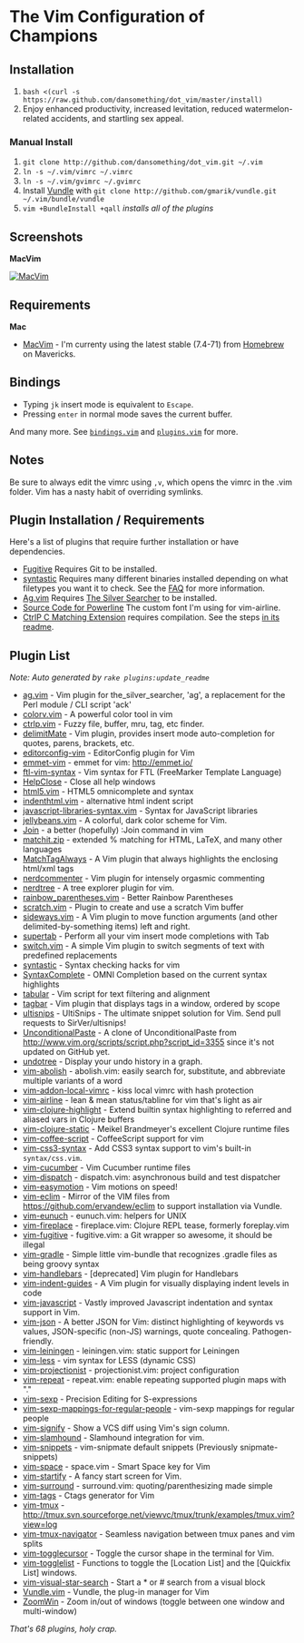 # The Vim Configuration of Champions

## Installation


1. `bash <(curl -s https://raw.github.com/dansomething/dot_vim/master/install)`
2. Enjoy enhanced productivity, increased levitation, reduced
   watermelon-related accidents, and startling sex appeal.

### Manual Install
1. `git clone http://github.com/dansomething/dot_vim.git ~/.vim`
2. `ln -s ~/.vim/vimrc ~/.vimrc`
3. `ln -s ~/.vim/gvimrc ~/.gvimrc`
4. Install [Vundle](https://github.com/gmarik/vundle) with `git clone
   http://github.com/gmarik/vundle.git ~/.vim/bundle/vundle`
5. `vim +BundleInstall +qall` _installs all of the plugins_

## Screenshots

**MacVim**

[![MacVim][ss]][ss]

[ss]: https://github.com/mutewinter/dot_vim/raw/master/screenshots/MacVim.png

## Requirements

**Mac**

 * [MacVim](http://code.google.com/p/macvim/) - I'm currenty using
 the latest stable (7.4-71) from [Homebrew](http://brew.sh) on Mavericks.

## Bindings

* Typing `jk` insert mode is equivalent to `Escape`.
* Pressing `enter` in normal mode saves the current buffer.

And many more. See [`bindings.vim`](bindings.vim) and
[`plugins.vim`](plugins.vim) for more.

## Notes

Be sure to always edit the vimrc using `,v`, which opens the vimrc in the .vim
folder. Vim has a nasty habit of overriding symlinks.

## Plugin Installation / Requirements

Here's a list of plugins that require further installation or have
dependencies.

* [Fugitive](https://github.com/tpope/vim-fugitive) Requires Git to be
  installed.
* [syntastic](https://github.com/scrooloose/syntastic) Requires many different
  binaries installed depending on what filetypes you want it to check. See the
  [FAQ](https://github.com/scrooloose/syntastic#faq) for more information.
* [Ag.vim](https://github.com/rking/ag.vim) Requires
  [The Silver Searcher](https://github.com/ggreer/the_silver_searcher) to be
  installed.
* [Source Code for Powerline](http://git.io/H3fYBg) The custom font I'm using
  for vim-airline.
* [CtrlP C Matching Extension](https://github.com/JazzCore/ctrlp-cmatcher)
  requires compilation. See the steps [in its
  readme](https://github.com/JazzCore/ctrlp-cmatcher).

## Plugin List

_Note: Auto generated by `rake plugins:update_readme`_


 * [ag.vim](https://github.com/rking/ag.vim) - Vim plugin for the_silver_searcher, 'ag', a replacement for the Perl module / CLI script 'ack'
 * [colorv.vim](https://github.com/Rykka/colorv.vim) - A powerful color tool in vim
 * [ctrlp.vim](https://github.com/kien/ctrlp.vim) - Fuzzy file, buffer, mru, tag, etc finder.
 * [delimitMate](https://github.com/Raimondi/delimitMate) - Vim plugin, provides insert mode auto-completion for quotes, parens, brackets, etc.
 * [editorconfig-vim](https://github.com/editorconfig/editorconfig-vim) - EditorConfig plugin for Vim
 * [emmet-vim](https://github.com/mattn/emmet-vim) - emmet for vim: http://emmet.io/
 * [ftl-vim-syntax](https://github.com/dansomething/ftl-vim-syntax) - Vim syntax for FTL (FreeMarker Template Language)
 * [HelpClose](https://github.com/vim-scripts/HelpClose) - Close all help windows
 * [html5.vim](https://github.com/othree/html5.vim) - HTML5 omnicomplete and syntax
 * [indenthtml.vim](https://github.com/vim-scripts/indenthtml.vim) - alternative html indent script
 * [javascript-libraries-syntax.vim](https://github.com/othree/javascript-libraries-syntax.vim) - Syntax for JavaScript libraries
 * [jellybeans.vim](https://github.com/nanotech/jellybeans.vim) - A colorful, dark color scheme for Vim.
 * [Join](https://github.com/sk1418/Join) - a better (hopefully) :Join command in vim
 * [matchit.zip](https://github.com/vim-scripts/matchit.zip) - extended % matching for HTML, LaTeX, and many other languages
 * [MatchTagAlways](https://github.com/Valloric/MatchTagAlways) - A Vim plugin that always highlights the enclosing html/xml tags
 * [nerdcommenter](https://github.com/scrooloose/nerdcommenter) - Vim plugin for intensely orgasmic commenting
 * [nerdtree](https://github.com/scrooloose/nerdtree) - A tree explorer plugin for vim.
 * [rainbow_parentheses.vim](https://github.com/kien/rainbow_parentheses.vim) - Better Rainbow Parentheses
 * [scratch.vim](https://github.com/vim-scripts/scratch.vim) - Plugin to create and use a scratch Vim buffer
 * [sideways.vim](https://github.com/AndrewRadev/sideways.vim) - A Vim plugin to move function arguments (and other delimited-by-something items) left and right.
 * [supertab](https://github.com/ervandew/supertab) - Perform all your vim insert mode completions with Tab
 * [switch.vim](https://github.com/AndrewRadev/switch.vim) - A simple Vim plugin to switch segments of text with predefined replacements
 * [syntastic](https://github.com/scrooloose/syntastic) - Syntax checking hacks for vim
 * [SyntaxComplete](https://github.com/vim-scripts/SyntaxComplete) - OMNI Completion based on the current syntax highlights
 * [tabular](https://github.com/godlygeek/tabular) - Vim script for text filtering and alignment
 * [tagbar](https://github.com/majutsushi/tagbar) - Vim plugin that displays tags in a window, ordered by scope
 * [ultisnips](https://github.com/SirVer/ultisnips) - UltiSnips - The ultimate snippet solution for Vim. Send pull requests to SirVer/ultisnips!
 * [UnconditionalPaste](https://github.com/mutewinter/UnconditionalPaste) - A clone of UnconditionalPaste from http://www.vim.org/scripts/script.php?script_id=3355 since it's not updated on GitHub yet.
 * [undotree](https://github.com/mbbill/undotree) - Display your undo history in a graph.
 * [vim-abolish](https://github.com/tpope/vim-abolish) - abolish.vim: easily search for, substitute, and abbreviate multiple variants of a word
 * [vim-addon-local-vimrc](https://github.com/MarcWeber/vim-addon-local-vimrc) - kiss local vimrc with hash protection
 * [vim-airline](https://github.com/bling/vim-airline) - lean & mean status/tabline for vim that's light as air
 * [vim-clojure-highlight](https://github.com/guns/vim-clojure-highlight) - Extend builtin syntax highlighting to referred and aliased vars in Clojure buffers
 * [vim-clojure-static](https://github.com/guns/vim-clojure-static) - Meikel Brandmeyer's excellent Clojure runtime files
 * [vim-coffee-script](https://github.com/kchmck/vim-coffee-script) - CoffeeScript support for vim
 * [vim-css3-syntax](https://github.com/hail2u/vim-css3-syntax) - Add CSS3 syntax support to vim's built-in `syntax/css.vim`.
 * [vim-cucumber](https://github.com/tpope/vim-cucumber) - Vim Cucumber runtime files
 * [vim-dispatch](https://github.com/tpope/vim-dispatch) - dispatch.vim: asynchronous build and test dispatcher
 * [vim-easymotion](https://github.com/Lokaltog/vim-easymotion) - Vim motions on speed!
 * [vim-eclim](https://github.com/dansomething/vim-eclim) - Mirror of the VIM files from https://github.com/ervandew/eclim to support installation via Vundle.
 * [vim-eunuch](https://github.com/tpope/vim-eunuch) - eunuch.vim: helpers for UNIX
 * [vim-fireplace](https://github.com/tpope/vim-fireplace) - fireplace.vim: Clojure REPL tease, formerly foreplay.vim
 * [vim-fugitive](https://github.com/tpope/vim-fugitive) - fugitive.vim: a Git wrapper so awesome, it should be illegal
 * [vim-gradle](https://github.com/tfnico/vim-gradle) - Simple little vim-bundle that recognizes .gradle files as being groovy syntax
 * [vim-handlebars](https://github.com/nono/vim-handlebars) - [deprecated] Vim plugin for Handlebars
 * [vim-indent-guides](https://github.com/nathanaelkane/vim-indent-guides) - A Vim plugin for visually displaying indent levels in code
 * [vim-javascript](https://github.com/pangloss/vim-javascript) - Vastly improved Javascript indentation and syntax support in Vim.
 * [vim-json](https://github.com/elzr/vim-json) - A better JSON for Vim: distinct highlighting of keywords vs values, JSON-specific (non-JS) warnings, quote concealing. Pathogen-friendly.
 * [vim-leiningen](https://github.com/tpope/vim-leiningen) - leiningen.vim: static support for Leiningen
 * [vim-less](https://github.com/groenewege/vim-less) - vim syntax for LESS (dynamic CSS)
 * [vim-projectionist](https://github.com/tpope/vim-projectionist) - projectionist.vim: project configuration
 * [vim-repeat](https://github.com/tpope/vim-repeat) - repeat.vim: enable repeating supported plugin maps with "."
 * [vim-sexp](https://github.com/guns/vim-sexp) - Precision Editing for S-expressions
 * [vim-sexp-mappings-for-regular-people](https://github.com/tpope/vim-sexp-mappings-for-regular-people) - vim-sexp mappings for regular people
 * [vim-signify](https://github.com/mhinz/vim-signify) - Show a VCS diff using Vim's sign column.
 * [vim-slamhound](https://github.com/guns/vim-slamhound) - Slamhound integration for vim.
 * [vim-snippets](https://github.com/dansomething/vim-snippets) - vim-snipmate default snippets (Previously snipmate-snippets)
 * [vim-space](https://github.com/christoomey/vim-space) - space.vim - Smart Space key for Vim
 * [vim-startify](https://github.com/mhinz/vim-startify) - A fancy start screen for Vim.
 * [vim-surround](https://github.com/tpope/vim-surround) - surround.vim: quoting/parenthesizing made simple
 * [vim-tags](https://github.com/szw/vim-tags) - Ctags generator for Vim
 * [vim-tmux](https://github.com/andersoncustodio/vim-tmux) - http://tmux.svn.sourceforge.net/viewvc/tmux/trunk/examples/tmux.vim?view=log
 * [vim-tmux-navigator](https://github.com/christoomey/vim-tmux-navigator) - Seamless navigation between tmux panes and vim splits
 * [vim-togglecursor](https://github.com/jszakmeister/vim-togglecursor) - Toggle the cursor shape in the terminal for Vim.
 * [vim-togglelist](https://github.com/milkypostman/vim-togglelist) - Functions to toggle the [Location List] and the [Quickfix List] windows.
 * [vim-visual-star-search](https://github.com/dansomething/vim-visual-star-search) - Start a * or # search from a visual block
 * [Vundle.vim](https://github.com/gmarik/Vundle.vim) - Vundle, the plug-in manager for Vim
 * [ZoomWin](https://github.com/regedarek/ZoomWin) - Zoom in/out  of windows (toggle between one window and multi-window)

_That's 68 plugins, holy crap._